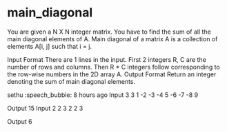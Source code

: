 # main_diagonal

You are given a N X N integer matrix. You have to find the sum of all the main diagonal elements of A.
Main diagonal of a matrix A is a collection of elements A[i, j] such that i = j.


Input Format
There are 1 lines in the input. First 2 integers R, C are the number of rows and columns. Then R * C integers follow corresponding to the row-wise numbers in the 2D array A.
Output Format
Return an integer denoting the sum of main diagonal elements.


sethu
:speech_bubble:  8 hours ago
Input
3 3 1 -2 -3 -4 5 -6 -7 -8 9

Output
15
Input
2 2 3 2 2 3

Output
6

